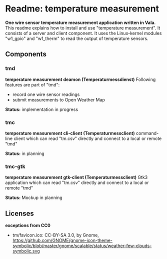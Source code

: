 # Readme: temperature measurement
**One wire sensor temperature measurement application written in Vala.**
This readme explains how to install and use "temperature measurement". It consists of a server and client component. It uses the Linux-kernel modules "w1_gpio" and "w1_therm" to read the output of temperature sensors.

## Components

### tmd
**temperature measurement deamon (Temperaturmessdienst)**
Following features are part of "tmd":
 - record one wire sensor readings
 - submit measurements to Open Weather Map

**Status:** implementation in progress

### tmc
**temperature measurement cli-client (Temperaturmessclient)**
command-line client which can read "tm.csv" directly and connect to a local or remote "tmd"

**Status:** in planning

### tmc-gtk
**temperature measurement gtk-client (Temperaturmessclient)**
Gtk3 application which can read "tm.csv" directly and connect to a local or remote "tmd"

**Status:** Mockup in planning

## Licenses
**exceptions from CC0**
- tm/favicon.ico: CC-BY-SA 3.0, by Gnome, https://github.com/GNOME/gnome-icon-theme-symbolic/blob/master/gnome/scalable/status/weather-few-clouds-symbolic.svg 

